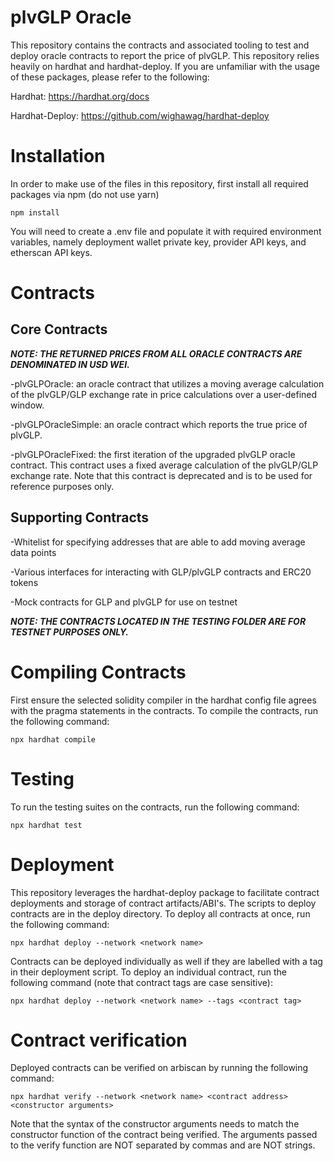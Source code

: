 # plvGLP Oracle

This repository contains the contracts and associated tooling to test and deploy oracle contracts to report the price of plvGLP. This repository relies heavily on hardhat and hardhat-deploy. If you are unfamiliar with the usage of these packages, please refer to the following:

Hardhat: https://hardhat.org/docs

Hardhat-Deploy: https://github.com/wighawag/hardhat-deploy

# Installation

In order to make use of the files in this repository, first install all required packages via npm (do not use yarn)

```shell
npm install
```

You will need to create a .env file and populate it with required environment variables, namely deployment wallet private key, provider API keys, and etherscan API keys.

# Contracts

## Core Contracts

***NOTE:  THE RETURNED PRICES FROM ALL ORACLE CONTRACTS ARE DENOMINATED IN USD WEI.***

-plvGLPOracle: an oracle contract that utilizes a moving average calculation of the plvGLP/GLP exchange rate in price calculations over a user-defined window.

-plvGLPOracleSimple: an oracle contract which reports the true price of plvGLP.

-plvGLPOracleFixed: the first iteration of the upgraded plvGLP oracle contract. This contract uses a fixed average calculation of the plvGLP/GLP exchange rate. Note that this contract is deprecated and is to be used for reference purposes only.

## Supporting Contracts

-Whitelist for specifying addresses that are able to add moving average data points

-Various interfaces for interacting with GLP/plvGLP contracts and ERC20 tokens

-Mock contracts for GLP and plvGLP for use on testnet

***NOTE: THE CONTRACTS LOCATED IN THE TESTING FOLDER ARE FOR TESTNET PURPOSES ONLY.***

# Compiling Contracts

First ensure the selected solidity compiler in the hardhat config file agrees with the pragma statements in the contracts. To compile the contracts, run the following command:

```shell
npx hardhat compile
```

# Testing

To run the testing suites on the contracts, run the following command:

```shell
npx hardhat test
```

# Deployment

This repository leverages the hardhat-deploy package to facilitate contract deployments and storage of contract artifacts/ABI's. The scripts to deploy contracts are in the deploy directory. To deploy all contracts at once, run the following command:

```shell
npx hardhat deploy --network <network name>
```

Contracts can be deployed individually as well if they are labelled with a tag in their deployment script. To deploy an individual contract, run the following command (note that contract tags are case sensitive):

```shell
npx hardhat deploy --network <network name> --tags <contract tag>
```

# Contract verification

Deployed contracts can be verified on arbiscan by running the following command:

```shell
npx hardhat verify --network <network name> <contract address> <constructor arguments>
```

Note that the syntax of the constructor arguments needs to match the constructor function of the contract being verified. The arguments passed to the verify function are NOT separated by commas and are NOT strings.
